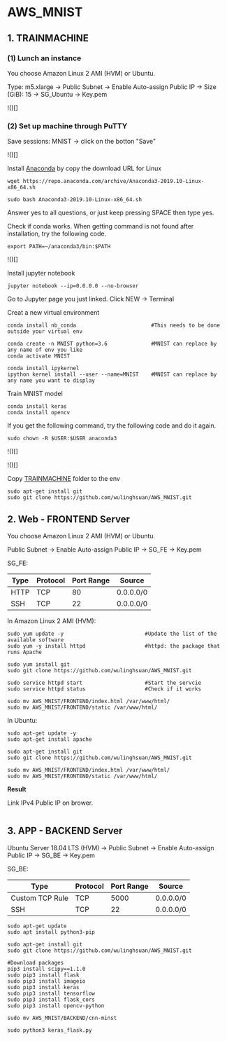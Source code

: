 # AWS_MNIST

## 1. TRAINMACHINE

### (1) Lunch an instance

You choose Amazon Linux 2 AMI (HVM) or Ubuntu.

Type: m5.xlarge → Public Subnet → Enable Auto-assign Public IP → Size (GiB): 15 → SG_Ubuntu → Key.pem

!()[]

### (2) Set up machine through PuTTY

Save sessions: MNIST → click on the botton "Save"

!()[]

Install [Anaconda](https://www.anaconda.com/distribution/) by copy the download URL for Linux

    wget https://repo.anaconda.com/archive/Anaconda3-2019.10-Linux-x86_64.sh

    sudo bash Anaconda3-2019.10-Linux-x86_64.sh 

Answer yes to all questions, or just keep pressing SPACE then type yes.

Check if conda works. When getting command is not found after installation, try the following code.

    export PATH=~/anaconda3/bin:$PATH

!()[]

Install jupyter notebook

    jupyter notebook --ip=0.0.0.0 --no-browser

Go to Jupyter page you just linked. Click NEW → Terminal

Creat a new virtual environment

    conda install nb_conda                        #This needs to be done outside your virtual env
    
    conda create -n MNIST python=3.6              #MNIST can replace by any name of env you like
    conda activate MNIST
    
    conda install ipykernel
    ipython kernel install --user --name=MNIST    #MNIST can replace by any name you want to display
    
Train MNIST model

    conda install keras
    conda install opencv
    
If you get the following command, try the following code and do it again.

    sudo chown -R $USER:$USER anaconda3

!()[]

!()[]

Copy [TRAINMACHINE](https://github.com/wulinghsuan/AWS_MNIST/tree/master/TRAINMACHINE) folder to the env

    sudo apt-get install git
    sudo git clone https://github.com/wulinghsuan/AWS_MNIST.git

## 2. Web - FRONTEND Server

You choose Amazon Linux 2 AMI (HVM) or Ubuntu.

Public Subnet → Enable Auto-assign Public IP → SG_FE → Key.pem

SG_FE:

|Type|Protocol|Port Range|Source|
| --- | --- | --- | --- |
|HTTP|TCP|80|0.0.0.0/0|
|SSH|TCP|22|0.0.0.0/0|

In Amazon Linux 2 AMI (HVM):

    sudo yum update -y	                    	#Update the list of the available software
    sudo yum -y install httpd    	        	#httpd: the package that runs Apache
    
    sudo yum install git
    sudo git clone https://github.com/wulinghsuan/AWS_MNIST.git
    
    sudo service httpd start       	        	#Start the servcie
    sudo service httpd status     	        	#Check if it works
    
    sudo mv AWS_MNIST/FRONTEND/index.html /var/www/html/
    sudo mv AWS_MNIST/FRONTEND/static /var/www/html/
    
In Ubuntu:

    sudo apt-get update -y
    sudo apt-get install apache

    sudo apt-get install git
    sudo git clone https://github.com/wulinghsuan/AWS_MNIST.git
    
    sudo mv AWS_MNIST/FRONTEND/index.html /var/www/html/
    sudo mv AWS_MNIST/FRONTEND/static /var/www/html/
    
    
**Result**

Link IPv4 Public IP on brower.

![]()


## 3. APP - BACKEND Server

Ubuntu Server 18.04 LTS (HVM) → Public Subnet → Enable Auto-assign Public IP → SG_BE → Key.pem

SG_BE:

|Type|Protocol|Port Range|Source|
| --- | --- | --- | --- |
|Custom TCP Rule|TCP|5000|0.0.0.0/0|
|SSH|TCP|22|0.0.0.0/0|

    sudo apt-get update
    sudo apt install python3-pip

    sudo apt-get install git
    sudo git clone https://github.com/wulinghsuan/AWS_MNIST.git
    
    #Download packages
    pip3 install scipy==1.1.0
    sudo pip3 install flask
    sudo pip3 install imageio
    sudo pip3 install keras
    sudo pip3 install tensorflow
    sudo pip3 install flask_cors
    sudo pip3 install opencv-python
    
    sudo mv AWS_MNIST/BACKEND/cnn-minst
    
    sudo python3 keras_flask.py
